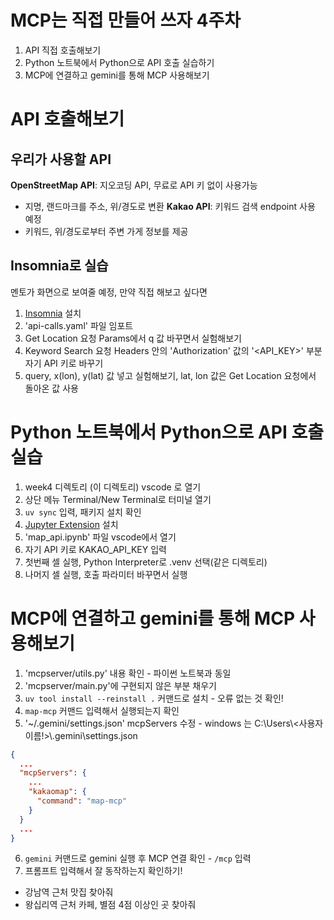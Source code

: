 # MCP는 직접 만들어 쓰자 4주차
1. API 직접 호출해보기
2. Python 노트북에서 Python으로 API 호출 실습하기
3. MCP에 연결하고 gemini를 통해 MCP 사용해보기

# API 호출해보기
## 우리가 사용할 API
**OpenStreetMap API**: 지오코딩 API, 무료로 API 키 없이 사용가능
- 지명, 랜드마크를 주소, 위/경도로 변환
**Kakao API**: 키워드 검색 endpoint 사용 예정
- 키워드, 위/경도로부터 주변 가게 정보를 제공

## Insomnia로 실습
멘토가 화면으로 보여줄 예정, 만약 직접 해보고 싶다면
1. [Insomnia](https://insomnia.rest/) 설치
2. 'api-calls.yaml' 파일 임포트
3. Get Location 요청 Params에서 q 값 바꾸면서 실험해보기
4. Keyword Search 요청 Headers 안의 'Authorization' 값의 '<API_KEY>' 부분 자기 API 키로 바꾸기
5. query, x(lon), y(lat) 값 넣고 실험해보기, lat, lon 값은 Get Location 요청에서 돌아온 값 사용

# Python 노트북에서 Python으로 API 호출 실습
1. week4 디렉토리 (이 디렉토리) vscode 로 열기
2. 상단 메뉴 Terminal/New Terminal로 터미널 열기
2. `uv sync` 입력, 패키지 설치 확인
3. [Jupyter Extension](https://marketplace.visualstudio.com/items?itemName=ms-toolsai.jupyter) 설치
5. 'map_api.ipynb' 파일 vscode에서 열기
6. 자기 API 키로 KAKAO_API_KEY 입력
7. 첫번째 셀 실행, Python Interpreter로 .venv 선택(같은 디렉토리)
8. 나머지 셀 실행, 호출 파라미터 바꾸면서 실행

# MCP에 연결하고 gemini를 통해 MCP 사용해보기
1. 'mcpserver/utils.py' 내용 확인 - 파이썬 노트북과 동일
2. 'mcpserver/main.py'에 구현되지 않은 부분 채우기
3. `uv tool install --reinstall .` 커맨드로 설치 - 오류 없는 것 확인!
4. `map-mcp` 커맨드 입력해서 실행되는지 확인
5. '~/.gemini/settings.json' mcpServers 수정 - windows 는 C:\\Users\\<사용자 이름!>\\.gemini\\settings.json
```json
{
  ...
  "mcpServers": {
    ...
    "kakaomap": {
      "command": "map-mcp"
    }
  }
  ...
}
```
6. `gemini` 커맨드로 gemini 실행 후 MCP 연결 확인 - `/mcp` 입력
7. 프롬프트 입력해서 잘 동작하는지 확인하기!
- 강남역 근처 맛집 찾아줘
- 왕십리역 근처 카페, 별점 4점 이상인 곳 찾아줘